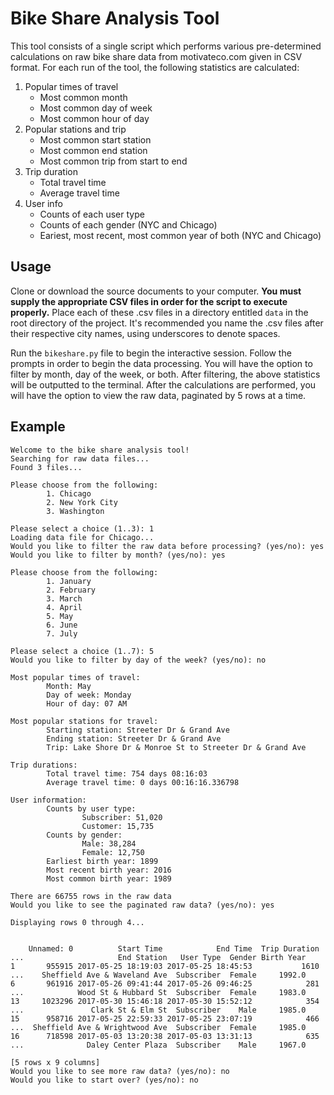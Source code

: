 # Bike Share Analysis Tool

This tool consists of a single script which performs various pre-determined
calculations on raw bike share data from motivateco.com given in CSV format. For
each run of the tool, the following statistics are calculated:

1. Popular times of travel
    * Most common month
    * Most common day of week
    * Most common hour of day
2. Popular stations and trip
    * Most common start station
    * Most common end station
    * Most common trip from start to end
3. Trip duration
    * Total travel time
    * Average travel time
4. User info
     * Counts of each user type
    * Counts of each gender (NYC and Chicago)
    * Eariest, most recent, most common year of both (NYC and Chicago)

## Usage
Clone or download the source documents to your computer. **You must supply the
appropriate CSV files in order for the script to execute properly.** Place each
of these .csv files in a directory entitled `data` in the root directory of the
project. It's recommended you name the .csv files after their respective city
names, using underscores to denote spaces. 

Run the `bikeshare.py` file to begin the interactive session. Follow the prompts
in order to begin the data processing. You will have the option to filter by
month, day of the week, or both. After filtering, the above statistics will be
outputted to the terminal. After the calculations are performed, you will have
the option to view the raw data, paginated by 5 rows at a time.

## Example
```
Welcome to the bike share analysis tool!
Searching for raw data files...
Found 3 files...

Please choose from the following:
        1. Chicago
        2. New York City
        3. Washington

Please select a choice (1..3): 1
Loading data file for Chicago...
Would you like to filter the raw data before processing? (yes/no): yes
Would you like to filter by month? (yes/no): yes

Please choose from the following:
        1. January
        2. February
        3. March
        4. April
        5. May
        6. June
        7. July

Please select a choice (1..7): 5
Would you like to filter by day of the week? (yes/no): no

Most popular times of travel:
        Month: May
        Day of week: Monday
        Hour of day: 07 AM

Most popular stations for travel:
        Starting station: Streeter Dr & Grand Ave
        Ending station: Streeter Dr & Grand Ave
        Trip: Lake Shore Dr & Monroe St to Streeter Dr & Grand Ave

Trip durations:
        Total travel time: 754 days 08:16:03
        Average travel time: 0 days 00:16:16.336798

User information:
        Counts by user type:
                Subscriber: 51,020
                Customer: 15,735
        Counts by gender:
                Male: 38,284
                Female: 12,750
        Earliest birth year: 1899
        Most recent birth year: 2016
        Most common birth year: 1989

There are 66755 rows in the raw data
Would you like to see the paginated raw data? (yes/no): yes

Displaying rows 0 through 4...


    Unnamed: 0          Start Time            End Time  Trip Duration  ...                     End Station   User Type  Gender Birth Year
1       955915 2017-05-25 18:19:03 2017-05-25 18:45:53           1610  ...    Sheffield Ave & Waveland Ave  Subscriber  Female     1992.0
6       961916 2017-05-26 09:41:44 2017-05-26 09:46:25            281  ...            Wood St & Hubbard St  Subscriber  Female     1983.0
13     1023296 2017-05-30 15:46:18 2017-05-30 15:52:12            354  ...               Clark St & Elm St  Subscriber    Male     1985.0
15      958716 2017-05-25 22:59:33 2017-05-25 23:07:19            466  ...  Sheffield Ave & Wrightwood Ave  Subscriber  Female     1985.0
16      718598 2017-05-03 13:20:38 2017-05-03 13:31:13            635  ...              Daley Center Plaza  Subscriber    Male     1967.0

[5 rows x 9 columns]
Would you like to see more raw data? (yes/no): no
Would you like to start over? (yes/no): no
```